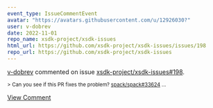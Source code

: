```yaml
---
event_type: IssueCommentEvent
avatar: "https://avatars.githubusercontent.com/u/12926030?"
user: v-dobrev
date: 2022-11-01
repo_name: xsdk-project/xsdk-issues
html_url: https://github.com/xsdk-project/xsdk-issues/issues/198
repo_url: https://github.com/xsdk-project/xsdk-issues
---
```


<a href='https://github.com/v-dobrev' target='_blank'>v-dobrev</a> commented on issue <a href='https://github.com/xsdk-project/xsdk-issues/issues/198' target='_blank'>xsdk-project/xsdk-issues#198</a>.

<small>> Can you see if this PR fixes the problem? [spack/spack#33624](https://github.com/spack/spack/pull/33624)...</small>

<a href='https://github.com/xsdk-project/xsdk-issues/issues/198' target='_blank'>View Comment</a>